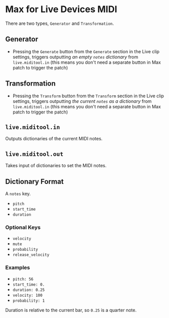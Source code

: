 # Max for Live Devices MIDI

There are two types, `Generator` and `Transformation`.

## Generator

- Pressing the `Generate` button from the `Generate` section in the Live clip settings, triggers outputting *an empty `notes` dictionary* from `live.miditool.in` (this means you don't need a separate button in Max patch to trigger the patch)

## Transformation

- Pressing the `Transform` button from the `Transform` section in the Live clip settings, triggers outputting *the current `notes` as a dictionary* from `live.miditool.in` (this means you don't need a separate button in Max patch to trigger the patch)

## `live.miditool.in`

Outputs dictionaries of the current MIDI notes.

## `live.miditool.out`

Takes input of dictionaries to set the MIDI notes.

## Dictionary Format

A `notes` key.

- `pitch`
- `start_time`
- `duration`

### Optional Keys

- `velocity`
- `mute`
- `probability`
- `release_velocity`

### Examples

- `pitch: 56`
- `start_time: 0.`
- `duration: 0.25`
- `velocity: 100`
- `probability: 1`

Duration is relative to the current bar, so `0.25` is a quarter note.
